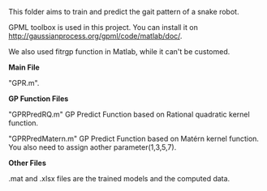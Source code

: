 This folder aims to train and predict the gait pattern of a snake robot. 

GPML toolbox is used in this project. You can install it on  http://gaussianprocess.org/gpml/code/matlab/doc/.

We also used fitrgp function in Matlab, while it can't be customed. 

__Main File__

"GPR.m".

__GP Function Files__

"GPRPredRQ.m" GP Predict Function based on Rational quadratic kernel function.

"GPRPredMatern.m" GP Predict Function based on Matérn kernel function. You also need to assign aother parameter(1,3,5,7).

__Other Files__

.mat and .xlsx files are the trained models and the computed data.
